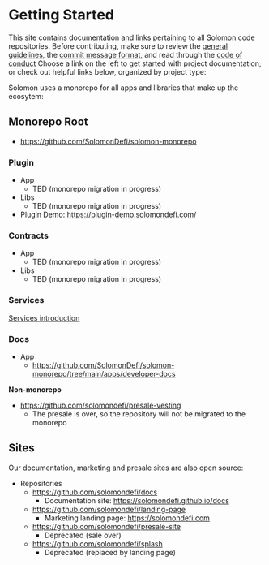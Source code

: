 # Getting Started

This site contains documentation and links pertaining to all Solomon code repositories. Before contributing, make sure to review the [general guidelines](/contributing/general), the [commit message format](/contributing/commit-format), and read through the [code of conduct](/contributing/code-of-conduct) Choose a link on the left to get started with project documentation, or check out helpful links below, organized by project type:

Solomon uses a monorepo for all apps and libraries that make up the ecosytem:

## Monorepo Root

- https://github.com/SolomonDefi/solomon-monorepo

### Plugin

- App
  - TBD (monorepo migration in progress)
- Libs
  - TBD (monorepo migration in progress)
- Plugin Demo: https://plugin-demo.solomondefi.com/

### Contracts

- App
  - TBD (monorepo migration in progress)
- Libs
  - TBD (monorepo migration in progress)

### Services

[Services introduction](/services/)

### Docs

- App
  - https://github.com/SolomonDefi/solomon-monorepo/tree/main/apps/developer-docs

**Non-monorepo**

- https://github.com/solomondefi/presale-vesting
  - The presale is over, so the repository will not be migrated to the monorepo

## Sites

Our documentation, marketing and presale sites are also open source:

- Repositories
  - https://github.com/solomondefi/docs
    - Documentation site: https://solomondefi.github.io/docs
  - https://github.com/solomondefi/landing-page
    - Marketing landing page: https://solomondefi.com
  - https://github.com/solomondefi/presale-site
    - Deprecated (sale over)
  - https://github.com/solomondefi/splash
    - Deprecated (replaced by landing page)
